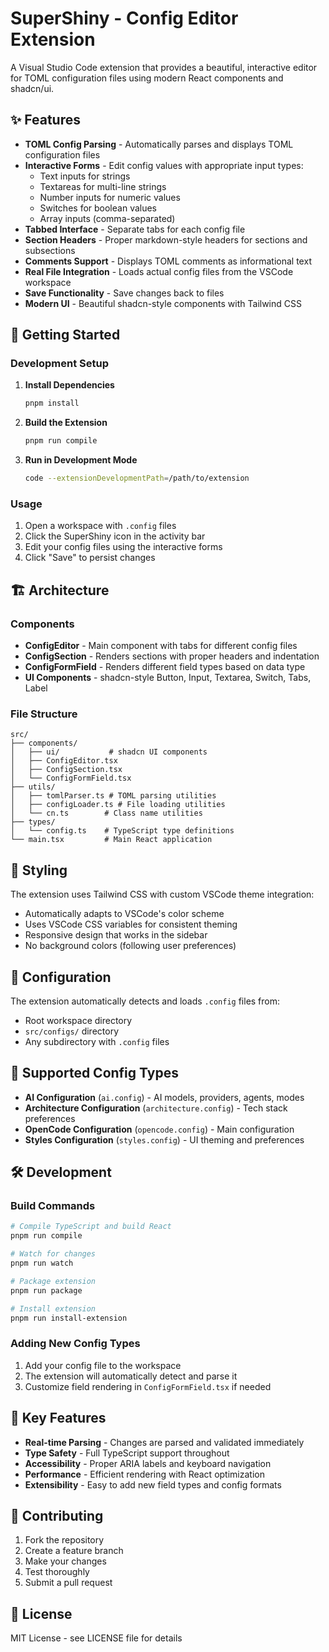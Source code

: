 # SuperShiny - Config Editor Extension

A Visual Studio Code extension that provides a beautiful, interactive editor for TOML configuration files using modern React components and shadcn/ui.

## ✨ Features

- **TOML Config Parsing** - Automatically parses and displays TOML configuration files
- **Interactive Forms** - Edit config values with appropriate input types:
  - Text inputs for strings
  - Textareas for multi-line strings
  - Number inputs for numeric values
  - Switches for boolean values
  - Array inputs (comma-separated)
- **Tabbed Interface** - Separate tabs for each config file
- **Section Headers** - Proper markdown-style headers for sections and subsections
- **Comments Support** - Displays TOML comments as informational text
- **Real File Integration** - Loads actual config files from the VSCode workspace
- **Save Functionality** - Save changes back to files
- **Modern UI** - Beautiful shadcn-style components with Tailwind CSS

## 🚀 Getting Started

### Development Setup

1. **Install Dependencies**
   ```bash
   pnpm install
   ```

2. **Build the Extension**
   ```bash
   pnpm run compile
   ```

3. **Run in Development Mode**
   ```bash
   code --extensionDevelopmentPath=/path/to/extension
   ```

### Usage

1. Open a workspace with `.config` files
2. Click the SuperShiny icon in the activity bar
3. Edit your config files using the interactive forms
4. Click "Save" to persist changes

## 🏗️ Architecture

### Components

- **ConfigEditor** - Main component with tabs for different config files
- **ConfigSection** - Renders sections with proper headers and indentation
- **ConfigFormField** - Renders different field types based on data type
- **UI Components** - shadcn-style Button, Input, Textarea, Switch, Tabs, Label

### File Structure

```
src/
├── components/
│   ├── ui/           # shadcn UI components
│   ├── ConfigEditor.tsx
│   ├── ConfigSection.tsx
│   └── ConfigFormField.tsx
├── utils/
│   ├── tomlParser.ts # TOML parsing utilities
│   ├── configLoader.ts # File loading utilities
│   └── cn.ts        # Class name utilities
├── types/
│   └── config.ts    # TypeScript type definitions
└── main.tsx         # Main React application
```

## 🎨 Styling

The extension uses Tailwind CSS with custom VSCode theme integration:

- Automatically adapts to VSCode's color scheme
- Uses VSCode CSS variables for consistent theming
- Responsive design that works in the sidebar
- No background colors (following user preferences)

## 🔧 Configuration

The extension automatically detects and loads `.config` files from:
- Root workspace directory
- `src/configs/` directory
- Any subdirectory with `.config` files

## 📝 Supported Config Types

- **AI Configuration** (`ai.config`) - AI models, providers, agents, modes
- **Architecture Configuration** (`architecture.config`) - Tech stack preferences
- **OpenCode Configuration** (`opencode.config`) - Main configuration
- **Styles Configuration** (`styles.config`) - UI theming and preferences

## 🛠️ Development

### Build Commands

```bash
# Compile TypeScript and build React
pnpm run compile

# Watch for changes
pnpm run watch

# Package extension
pnpm run package

# Install extension
pnpm run install-extension
```

### Adding New Config Types

1. Add your config file to the workspace
2. The extension will automatically detect and parse it
3. Customize field rendering in `ConfigFormField.tsx` if needed

## 🎯 Key Features

- **Real-time Parsing** - Changes are parsed and validated immediately
- **Type Safety** - Full TypeScript support throughout
- **Accessibility** - Proper ARIA labels and keyboard navigation
- **Performance** - Efficient rendering with React optimization
- **Extensibility** - Easy to add new field types and config formats

## 🤝 Contributing

1. Fork the repository
2. Create a feature branch
3. Make your changes
4. Test thoroughly
5. Submit a pull request

## 📄 License

MIT License - see LICENSE file for details